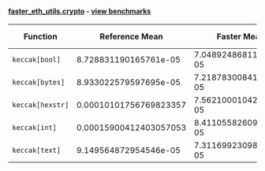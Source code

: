 #### [faster_eth_utils.crypto](https://github.com/BobTheBuidler/faster-eth-utils/blob/master/faster_eth_utils/crypto.py) - [view benchmarks](https://github.com/BobTheBuidler/faster-eth-utils/blob/master/benchmarks/test_crypto_benchmarks.py)

| Function | Reference Mean | Faster Mean | % Change | Speedup (%) | x Faster | Faster |
|----------|---------------|-------------|----------|-------------|----------|--------|
| `keccak[bool]` | 8.728831190165761e-05 | 7.048924868113197e-05 | 19.25% | 23.83% | 1.24x | ✅ |
| `keccak[bytes]` | 8.933022579597695e-05 | 7.21878300841478e-05 | 19.19% | 23.75% | 1.24x | ✅ |
| `keccak[hexstr]` | 0.00010101756769823357 | 7.562100010423876e-05 | 25.14% | 33.58% | 1.34x | ✅ |
| `keccak[int]` | 0.00015900412403057053 | 8.411055826092338e-05 | 47.10% | 89.04% | 1.89x | ✅ |
| `keccak[text]` | 9.149564872954546e-05 | 7.311699230984166e-05 | 20.09% | 25.14% | 1.25x | ✅ |
